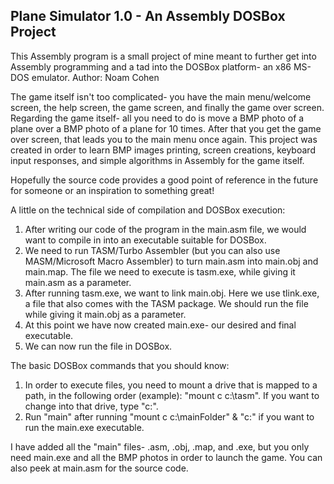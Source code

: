 ## Plane Simulator 1.0 - An Assembly DOSBox Project

This Assembly program is a small project of mine meant to further get into Assembly programming and a tad into the DOSBox platform- an x86 MS-DOS emulator.
Author: Noam Cohen

The game itself isn't too complicated- you have the main menu/welcome screen, the help screen, the game screen, and finally the game over screen. Regarding the game itself- all you need to do is move a BMP photo of a plane over a BMP photo of a plane for 10 times. After that you get the game over screen, that leads you to the main menu once again.
This project was created in order to learn BMP images printing, screen creations, keyboard input responses, and simple algorithms in Assembly for the game itself.

Hopefully the source code provides a good point of reference in the future for someone or an inspiration to something great!

A little on the technical side of compilation and DOSBox execution:

1. After writing our code of the program in the main.asm file, we would want to compile in into an executable suitable for DOSBox.
2. We need to run TASM/Turbo Assembler (but you can also use MASM/Microsoft Macro Assembler) to turn main.asm into main.obj and main.map. The file we need to execute is tasm.exe, while giving it main.asm as a parameter.
3. After running tasm.exe, we want to link main.obj. Here we use tlink.exe, a file that also comes with the TASM package. We should run the file while giving it main.obj as a parameter.
4. At this point we have now created main.exe- our desired and final executable.
5. We can now run the file in DOSBox.

The basic DOSBox commands that you should know:

1. In order to execute files, you need to mount a drive that is mapped to a path, in the following order (example): "mount c c:\tasm". If you want to change into that drive, type "c:".
2. Run "main" after running "mount c c:\mainFolder" & "c:" if you want to run the main.exe executable.

I have added all the "main" files- .asm, .obj, .map, and .exe, but you only need main.exe and all the BMP photos in order to launch the game. You can also peek at main.asm for the source code.
